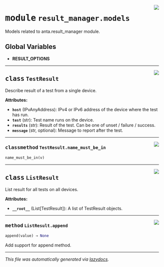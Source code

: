 <!-- markdownlint-disable -->

<a href="../../anta/result_manager/models.py#L0"><img align="right" style="float:right;" src="https://img.shields.io/badge/-source-cccccc?style=flat-square"></a>

# <kbd>module</kbd> `result_manager.models`
Models related to anta.result_manager module. 

**Global Variables**
---------------
- **RESULT_OPTIONS**


---

<a href="../../anta/result_manager/models.py#L12"><img align="right" style="float:right;" src="https://img.shields.io/badge/-source-cccccc?style=flat-square"></a>

## <kbd>class</kbd> `TestResult`
Describe result of a test from a single device. 



**Attributes:**
 
 - <b>`host`</b> (IPvAnyAddress):  IPv4 or IPv6 address of the device where the test has run. 
 - <b>`test`</b> (str):  Test name runs on the device. 
 - <b>`results`</b> (str):  Result of the test. Can be one of unset / failure / success. 
 - <b>`message`</b> (str, optional):  Message to report after the test. 




---

<a href="../../anta/result_manager/models.py#L27"><img align="right" style="float:right;" src="https://img.shields.io/badge/-source-cccccc?style=flat-square"></a>

### <kbd>classmethod</kbd> `TestResult.name_must_be_in`

```python
name_must_be_in(v)
```






---

<a href="../../anta/result_manager/models.py#L34"><img align="right" style="float:right;" src="https://img.shields.io/badge/-source-cccccc?style=flat-square"></a>

## <kbd>class</kbd> `ListResult`
List result for all tests on all devices. 



**Attributes:**
 
 - <b>`__root__`</b> (List[TestResult]):  A list of TestResult objects. 




---

<a href="../../anta/result_manager/models.py#L43"><img align="right" style="float:right;" src="https://img.shields.io/badge/-source-cccccc?style=flat-square"></a>

### <kbd>method</kbd> `ListResult.append`

```python
append(value) → None
```

Add support for append method. 




---

_This file was automatically generated via [lazydocs](https://github.com/ml-tooling/lazydocs)._
